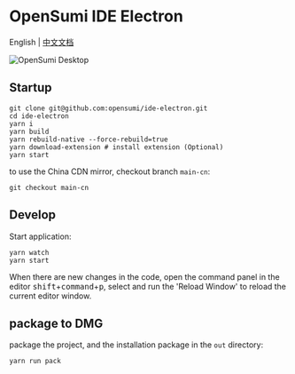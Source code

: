 # OpenSumi IDE Electron

English | [中文文档](https://opensumi.com/zh/docs/integrate/quick-start/electron)

![OpenSumi Desktop](./snapshots/sumi-electron.png)

## Startup

```shell
git clone git@github.com:opensumi/ide-electron.git
cd ide-electron
yarn i
yarn build
yarn rebuild-native --force-rebuild=true
yarn download-extension # install extension (Optional)
yarn start
```

to use the China CDN mirror, checkout branch `main-cn`:

```shell
git checkout main-cn
```

## Develop

Start application:

```shell
yarn watch
yarn start
```

When there are new changes in the code, open the command panel in the editor <kbd>shift</kbd>+<kbd>command</kbd>+<kbd>p</kbd>, select and run the 'Reload Window' to reload the current editor window.

## package to DMG

package the project, and the installation package in the `out` directory:

```shell
yarn run pack
```
